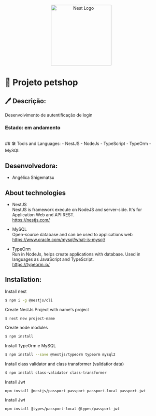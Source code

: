 <p align="center">
  <a href="http://nestjs.com/" target="blank"><img src="https://nestjs.com/img/logo-small.svg" width="200" alt="Nest Logo" /></a>
</p>

#   📝 Projeto petshop
## 🖊 Descrição:
Desenvolvimento de autentificação de login
### Estado: em andamento
<br/>
## 🛠 Tools and Languages:
- NestJS
- NodeJs
- TypeScript
- TypeOrm
- MySQL

## Desenvolvedora:
- Angélica Shigematsu

## About technologies
- NestJS</br>
NestJS is framework execute on NodeJS and server-side. It's for Application Web and API REST.</br>
https://nestjs.com/

- MySQL</br>
Open-source database and can be used to applications web</br>
https://www.oracle.com/mysql/what-is-mysql/

- TypeOrm</br>
Run in NodeJs, helps create applications with database. Used in languages as JavaScript and TypeScript.</br>
https://typeorm.io/

## Installation:
Install nest
```bash
$ npm i -g @nestjs/cli
```
Create NestJs Project with name's project
```bash
$ nest new project-name
```
Create node modules
```bash
$ npm install
```
Install TypeOrm e MySQL
```bash
$ npm install --save @nestjs/typeorm typeorm mysql2
```
Install class validator and class transformer (validatior data)
```bash
$ npm install class-validator class-transformer
```

Install Jwt
```
npm install @nestjs/passport passport passport-local passport-jwt
```
Install Jwt
```
npm install @types/passport-local @types/passport-jwt
```